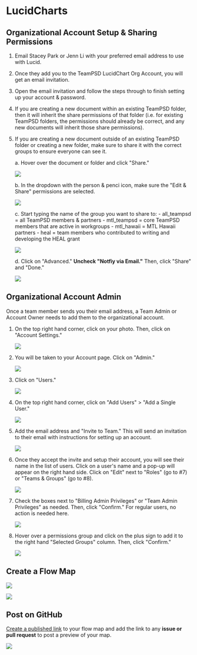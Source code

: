 # LucidCharts

## Organizational Account Setup & Sharing Permissions

1. Email Stacey Park or Jenn Li with your preferred email address to use with Lucid.

2. Once they add you to the TeamPSD LucidChart Org Account, you will get an email invitation.

3. Open the email invitation and follow the steps through to finish setting up your account & password.

4. If you are creating a new document within an existing TeamPSD folder, then it will inherit the share permissions of that folder (i.e. for existing TeamPSD folders, the permissions should already be correct, and any new documents will inherit those share permissions).

5. If you are creating a new document outside of an existing TeamPSD folder or creating a new folder, make sure to share it with the correct groups to ensure everyone can see it.

    a. Hover over the document or folder and click "Share." 
  
    ![](https://user-images.githubusercontent.com/31089501/122831150-4b9a4800-d29e-11eb-8092-c20b2dabd6fc.png)
  
    b. In the dropdown with the person & penci icon, make sure the "Edit & Share" permissions are selected.
    
    ![](https://user-images.githubusercontent.com/31089501/122831229-6d93ca80-d29e-11eb-807e-4d5f47d695c4.png)
    
    c. Start typing the name of the group you want to share to:
       - all_teampsd = all TeamPSD members & partners
       - mtl_teampsd = core TeamPSD members that are active in workgroups
       - mtl_hawaii = MTL Hawaii partners
       - heal = team members who contributed to writing and developing the HEAL grant
    
    ![](https://user-images.githubusercontent.com/31089501/122831589-ec890300-d29e-11eb-9218-533c2f6bdcf5.png)
    
    d. Click on "Advanced." **Uncheck "Notfiy via Email."** Then, click "Share" and "Done."
    
    ![](https://user-images.githubusercontent.com/31089501/122831834-4e496d00-d29f-11eb-8b48-59f5a7f42531.png)

## Organizational Account Admin

Once a team member sends you their email address, a Team Admin or Account Owner needs to add them to the organizational account.  

1. On the top right hand corner, click on your photo. Then, click on "Account Settings."
  
   ![](https://user-images.githubusercontent.com/31089501/122849510-82815580-d2c0-11eb-8ec0-edec4f9a52a9.png)

2. You will be taken to your Account page. Click on "Admin."

   ![](https://user-images.githubusercontent.com/31089501/122849703-dee47500-d2c0-11eb-97d1-ca0ecb7fbf62.png)

3. Click on "Users."

   ![](https://user-images.githubusercontent.com/31089501/122849871-2e2aa580-d2c1-11eb-9f31-81d19f78d4f9.png)

4. On the top right hand corner, click on "Add Users" > "Add a Single User."

   ![](https://user-images.githubusercontent.com/31089501/122850045-6f22ba00-d2c1-11eb-8346-0983c693bc42.png)

5. Add the email address and "Invite to Team." This will send an invitation to their email with instructions for setting up an account.
   
   ![](https://user-images.githubusercontent.com/31089501/122850230-b8730980-d2c1-11eb-9045-20fd2fccddcd.png)
   
6. Once they accept the invite and setup their account, you will see their name in the list of users. Click on a user's name and a pop-up will appear on the right hand side. Click on "Edit" next to "Roles" (go to #7) or "Teams & Groups" (go to #8).

   ![](https://user-images.githubusercontent.com/31089501/122850812-b9586b00-d2c2-11eb-891d-9c71e14c42a5.png)

7. Check the boxes next to "Billing Admin Privileges" or "Team Admin Privileges" as needed. Then, click "Confirm." For regular users, no action is needed here.

   ![](https://user-images.githubusercontent.com/31089501/122851002-10f6d680-d2c3-11eb-9cbf-326f7be6c609.png)

8. Hover over a permissions group and click on the plus sign to add it to the right hand "Selected Groups" column. Then, click "Confirm."

   ![](https://user-images.githubusercontent.com/31089501/122851370-b447eb80-d2c3-11eb-9ab2-0123e604b3ae.png)


## Create a Flow Map

![](https://user-images.githubusercontent.com/59668647/96020955-a2907900-0e03-11eb-9d36-9e113e6e02e5.png)

![](https://user-images.githubusercontent.com/59668647/96020961-a45a3c80-0e03-11eb-955a-83c695b6b55a.png)

## Post on GitHub

[Create a published link](https://lucidchart.zendesk.com/hc/en-us/articles/115005889683-Video-Publish-your-diagram-to-a-unique-URL) to your flow map and add the link to any **issue or pull request** to post a preview of your map.

![](https://user-images.githubusercontent.com/59668647/96021663-9b1d9f80-0e04-11eb-8a9a-df6df8bfdd8b.png)
